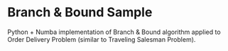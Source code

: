 # Branch & Bound Sample
Python + Numba implementation of Branch & Bound algorithm applied to 
Order Delivery Problem (similar to Traveling Salesman Problem).
